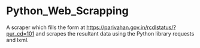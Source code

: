 # Python_Web_Scrapping
A scraper which fills the form at https://parivahan.gov.in/rcdlstatus/?pur_cd=101 and scrapes the resultant data using the Python library requests and lxml.
